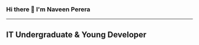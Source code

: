 ### Hi there 👋 I'm Naveen Perera
---------------------------------
IT Undergraduate & Young Developer
---------------------------------
